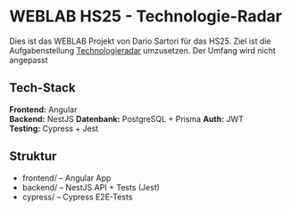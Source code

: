 # WEBLAB HS25 - Technologie-Radar

Dies ist das WEBLAB Projekt von Dario Sartori für das HS25.
Ziel ist die Aufgabenstellung [Technologieradar](https://github.com/web-programming-lab/web-programming-lab-projekt/blob/95134d1041bce5140a3e29f034154216fcffd7ff/Technologie-Radar.md) umzusetzen.
Der Umfang wird nicht angepasst

## Tech-Stack

**Frontend:** Angular  
**Backend:** NestJS 
**Datenbank:** PostgreSQL + Prisma
**Auth:** JWT  
**Testing:** Cypress + Jest

## Struktur
- frontend/ – Angular App
- backend/  – NestJS API + Tests (Jest)
- cypress/  – Cypress E2E-Tests